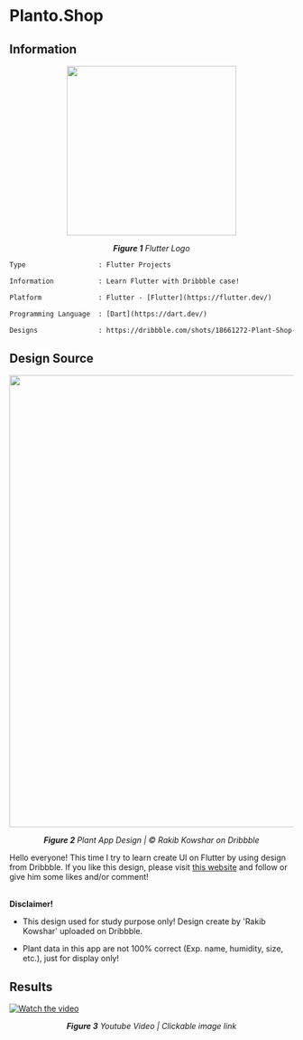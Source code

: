 # Planto.Shop

## Information
<p align="center">
  <img src="https://upload.wikimedia.org/wikipedia/commons/thumb/4/44/Google-flutter-logo.svg/2560px-Google-flutter-logo.svg.png" width="300"/>
</p>
<p align="center"><i><b>Figure 1</b> Flutter Logo</i></p>

```diff
Type                  : Flutter Projects

Information           : Learn Flutter with Dribbble case!

Platform              : Flutter - [Flutter](https://flutter.dev/)

Programming Language  : [Dart](https://dart.dev/)

Designs               : https://dribbble.com/shots/18661272-Plant-Shop-App
```

## Design Source
<p align="center">
  <img src="https://user-images.githubusercontent.com/32255348/178414246-fd347e45-3b07-476f-aadd-f353b705505e.png" width="800"/>
</p>
<p align="center"><i><b>Figure 2</b> Plant App Design | © Rakib Kowshar on Dribbble</i></p>

Hello everyone! This time I try to learn create UI on Flutter by using design from Dribbble. If you like this design, please visit [this website](https://dribbble.com/shots/18661272-Plant-Shop-App) and follow or give him some likes and/or comment!

<br/>
<b>Disclaimer!</b> 

- This design used for study purpose only! Design create by 'Rakib Kowshar' uploaded on Dribbble.

- Plant data in this app are not 100% correct (Exp. name, humidity, size, etc.), just for display only!

## Results
[![Watch the video](https://user-images.githubusercontent.com/32255348/178657536-340198ba-3553-4bcc-b245-e6c6e3c8d150.png)](https://youtu.be/fhv5sJDJPqQ)
<p align="center"><i><b>Figure 3</b> Youtube Video | Clickable image link</i></p>
